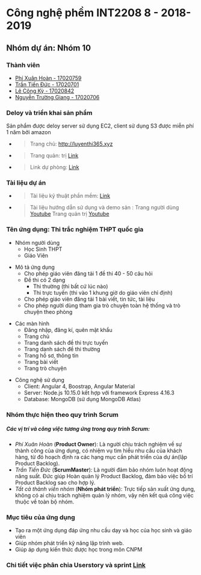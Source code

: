 
# Công nghệ phềm INT2208 8 - 2018-2019 
## Nhóm dự án: Nhóm 10
### Thành viên

 - [Phí Xuân Hoàn - 17020759](https://github.com/hoanphi2201/INT2208-8-2019/blob/master/PhiXuanHoan/baocao.md)
 - [Trần Tiến Đức - 17020701](https://github.com/hoanphi2201/INT2208-8-2019/blob/master/TranTienDuc/baocao.md)
 - [Lê Công Kỳ - 17020842](https://github.com/hoanphi2201/INT2208-8-2019/blob/master/LeCongKy/baocao.md)
 - [Nguyễn Trường Giang - 17020706](https://github.com/hoanphi2201/INT2208-8-2019/blob/master/NguyenTruongGiang/baocao.md)
 
 ### Deloy và triển khai sản phẩm
  Sản phẩm được deloy server sử dụng EC2, client sử dụng S3 được miễn phí 1 năm bởi amazon 
  + >Trang chủ: http://luyenthi365.xyz
  + >Trang quản: trị [Link](http://webthi-angular.s3-website-ap-southeast-1.amazonaws.com)
  + >Link dự phòng: [Link](http://luyenthi365.xyz.s3-website-ap-southeast-1.amazonaws.com)
 
### Tài liệu dự án
  + >Tài liệu kỹ thuật phần mềm: [Link](https://drive.google.com/file/d/1eEWwFZwnDV7SE5QCx8d3h5DelDF4J32p/view?usp=sharing)
  + >Tài liệu hướng dẫn sử dụng và demo sản : Trang người dùng [Youtube](https://youtu.be/-578NHzXQo4) Trang quản trị [Youtube](https://youtu.be/KPCbF-u5R0U) 

### Tên ứng dụng: Thi trắc nghiệm THPT quốc gia
<ul>
  <li>Nhóm người dùng
    <ul>
      <li>Học Sinh THPT</li>
      <li>Giáo Viên </li>
    </ul>
  </li>
</ul>

<ul>
  <li>Mô tả ứng dụng
    <ul>
      <li>Cho phép giáo viên đăng tải 1 đề thi 40 - 50 câu hỏi</li>
      <li>Đề thi có 2 dạng 
        <ul>
          <li>Thi thường (thi bất cứ lúc nào)</li>
          <li>Thi trực tuyến (thi vào 1 khung giờ do giáo viên chỉ định)</li>
        </ul>
      </li>
      <li>Cho phép giáo viên đăng tải 1 bài viết, tin tức, tài liệu</li>
      <li>Cho phép người dùng tham gia trò chuyện toàn hệ thống và trò chuyện theo phòng</li>
    </ul>
  </li>
</ul>

<ul>
  <li>Các màn hình
    <ul>
      <li>Đăng nhập, đăng kí, quên mật khẩu</li>
      <li>Trang chủ </li>
      <li>Trang danh sách đề thi trực tuyến </li>
      <li>Trang danh sách đề thi thường </li>
      <li>Trang hồ sơ, thông tin </li>
      <li>Trang bài viết </li>
      <li>Trang trò chuyện </li>
    </ul>
  </li>
</ul>

<ul>
  <li>Công nghệ sử dụng
    <ul>
      <li>Client: Angular 4, Boostrap, Angular Material </li>
      <li>Server: Node.js 10.15.0 kết hợp với framework Express 4.16.3 </li>
      <li>Database: MongoDB (sử dụng MongoDB Atlas) </li>
    </ul>
  </li>
</ul>

### Nhóm thực hiện theo quy trình Scrum
##### Các vị trí và công việc tương ứng trong quy trình Scrum:
* <i>Phí Xuân Hoàn</i> (<b>Product Owner</b>): Là người chịu trách nghiệm về sự thành công của ứng dụng, có nhiệm vụ tìm hiểu nhu cầu của khách hàng, từ đó hoạch định ra các hạng mục cần phát triển của dự án(lập Product Backlog).
* <i>Trần Tiến Đức</i> (<b>ScrumMaster</b>): Là người đảm bảo nhóm luôn hoạt động năng suất. Đức giúp Hoàn quản lý Product Backlog, đảm bảo việc bố trí Product Backlog sao cho hợp lý. 
* <i>Tất cả thành viên nhóm</i> (<b>Nhóm phát triển</b>): Trực tiếp sản xuất ứng dụng, không có ai chịu trách nghiệm quản lý nhóm, vậy nên kết quả công việc thuộc về toàn bộ nhóm. 

### Mục tiêu của ứng dụng
 - Tạo ra một ứng dụng đáp ứng nhu cầu dạy và học của học sinh và giáo viên
 - Giúp nhóm phát triển kỹ năng lập trình web.
 - Giúp áp dụng kiến thức được học trong môn CNPM
### Chi tiết việc phân chia Userstory và sprint [Link](https://github.com/hoanphi2201/INT2208-8-2019/blob/master/nhom-10/README.md)

